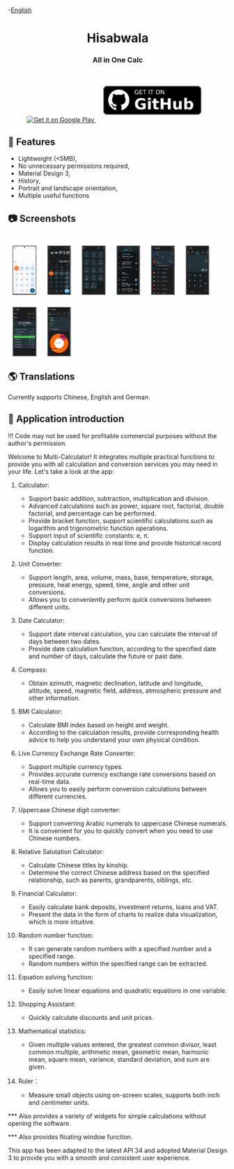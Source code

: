 -[English](README.md)


<div align="center">

# Hisabwala

### All in One Calc

<br>

<a href="https://play.google.com/store/apps/details?id=com.yangdai.calc">
      <img alt="Get it on Google Play" src="https://play.google.com/intl/en_us/badges/static/images/badges/en_badge_web_generic.png" height="100">
</a>

<a href="https://github.com/Sourav928893/Hisabwala-All-in-One-Calc">
      <img alt="Get it on GitHub" src="https://raw.githubusercontent.com/deckerst/common/main/assets/get-it-on-github.png" height="100">
</a>

<br>

</div>

## 📖 Features

* Lightweight (<5MB), 
* No unnecessary permissions required, 
* Material Design 3, 
* History, 
* Portrait and landscape orientation, 
* Multiple useful functions

## 📷 Screenshots

<img src="https://github.com/Sourav928893/Hisabwala-All-in-One-Calc/blob/master/288493183-1f0cd1a6-e1db-45a5-828e-16c9864d9ab9.png" width="15%" alt=""/> <img src="https://github.com/Sourav928893/Hisabwala-All-in-One-Calc/blob/master/288493082-99810edf-2087-4665-b1aa-8ebd3f8f78bd.png" width="15%" alt=""/> <img src="https://github.com/Sourav928893/Hisabwala-All-in-One-Calc/blob/master/288493310-93cc1cbd-a8ae-4e30-ab79-8b123ea47381.png" width="15%" alt=""/> <img src="https://github.com/Sourav928893/Hisabwala-All-in-One-Calc/blob/master/288493395-f73e1ec3-af02-45f9-be7c-02ed0c5384df.png" width="15%" alt=""/> <img src="https://github.com/Sourav928893/Hisabwala-All-in-One-Calc/blob/master/288493516-357a32b6-66bc-4928-a5e1-61887f101ab7.png" width="15%" alt=""/> <img src="https://github.com/Sourav928893/Hisabwala-All-in-One-Calc/blob/master/288493675-b21cbb6a-2d61-4858-9442-7d8d111c1ee4.png" width="15%" alt=""/> <img src="https://github.com/Sourav928893/Hisabwala-All-in-One-Calc/blob/master/288493736-83d07490-f0a9-49eb-ad74-432e0de35708.png" width="15%" alt=""/> <img src="https://github.com/Sourav928893/Hisabwala-All-in-One-Calc/blob/master/288493873-ec4cd6ef-e996-4b90-b6b9-e5084c4451c6.png" width="15%" alt=""/>

## 🌎 Translations

Currently supports Chinese, English and German.

## 📃 Application introduction

!!! Code may not be used for profitable commercial purposes without the author's permission.

Welcome to Multi-Calculator!
It integrates multiple practical functions to provide you with all calculation and conversion services you may need in your life. Let's take a look at the app:

1. Calculator:
    - Support basic addition, subtraction, multiplication and division.
    - Advanced calculations such as power, square root, factorial, double factorial, and percentage can be performed.
    - Provide bracket function, support scientific calculations such as logarithm and trigonometric function operations.
    - Support input of scientific constants: e, π.
    - Display calculation results in real time and provide historical record function.

2. Unit Converter:
    - Support length, area, volume, mass, base, temperature, storage, pressure, heat energy, speed, time, angle and other unit conversions.
    - Allows you to conveniently perform quick conversions between different units.

3. Date Calculator:
    - Support date interval calculation, you can calculate the interval of days between two dates.
    - Provide date calculation function, according to the specified date and number of days, calculate the future or past date.

4. Compass:
    - Obtain azimuth, magnetic declination, latitude and longitude, altitude, speed, magnetic field, address, atmospheric pressure and other information.

5. BMI Calculator:
    - Calculate BMI index based on height and weight.
    - According to the calculation results, provide corresponding health advice to help you understand your own physical condition.

6. Live Currency Exchange Rate Converter:
    - Support multiple currency types.
    - Provides accurate currency exchange rate conversions based on real-time data.
    - Allows you to easily perform conversion calculations between different currencies.

7. Uppercase Chinese digit converter:
    - Support converting Arabic numerals to uppercase Chinese numerals.
    - It is convenient for you to quickly convert when you need to use Chinese numbers.

8. Relative Salutation Calculator:
    - Calculate Chinese titles by kinship.
    - Determine the correct Chinese address based on the specified relationship, such as parents, grandparents, siblings, etc.

9. Financial Calculator:
    - Easily calculate bank deposits, investment returns, loans and VAT.
    - Present the data in the form of charts to realize data visualization, which is more intuitive.

10. Random number function:
    - It can generate random numbers with a specified number and a specified range.
    - Random numbers within the specified range can be extracted.

11. Equation solving function:
    - Easily solve linear equations and quadratic equations in one variable.

12. Shopping Assistant:
    - Quickly calculate discounts and unit prices.

13. Mathematical statistics:
    - Given multiple values entered, the greatest common divisor, least common multiple, arithmetic mean, geometric mean, harmonic mean, square mean, variance, standard deviation, and sum are given.

14. Ruler：
    - Measure small objects using on-screen scales, supports both inch and centimeter units.

*** Also provides a variety of widgets for simple calculations without opening the software.

*** Also provides floating window function.

This app has been adapted to the latest API 34 and adopted Material Design 3 to provide you with a smooth and consistent user experience.
